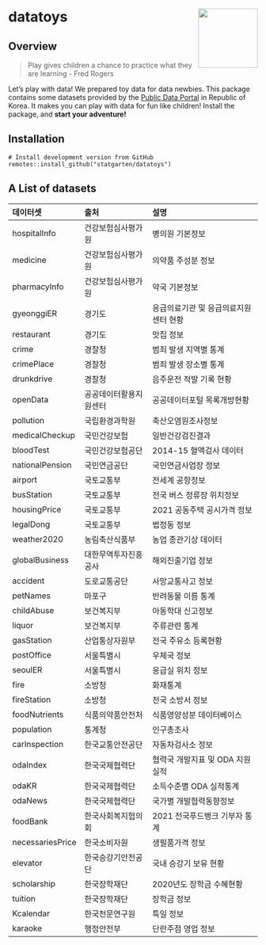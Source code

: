 
<!-- README.md is generated from README.Rmd. Please edit that file -->

# datatoys <img src="man/figures/logo.png" align="right" width="120" />

## Overview

> Play gives children a chance to practice what they are learning - Fred
> Rogers

Let’s play with data! We prepared toy data for data newbies. This
package contains some datasets provided by the [Public Data
Portal](https://data.go.kr) in Republic of Korea. It makes you can play
with data for fun like children! Install the package, and **start your
adventure!**

## Installation

    # Install development version from GitHub
    remotes::install_github("statgarten/datatoys")

## A List of datasets

| 데이터셋         | 출처                   | 설명                                  |
|:-----------------|:-----------------------|:--------------------------------------|
| hospitalInfo     | 건강보험심사평가원     | 병의원 기본정보                       |
| medicine         | 건강보험심사평가원     | 의약품 주성분 정보                    |
| pharmacyInfo     | 건강보험심사평가원     | 약국 기본정보                         |
| gyeonggiER       | 경기도                 | 응급의료기관 및 응급의료지원센터 현황 |
| restaurant       | 경기도                 | 맛집 정보                             |
| crime            | 경찰청                 | 범죄 발생 지역별 통계                 |
| crimePlace       | 경찰청                 | 범죄 발생 장소별 통계                 |
| drunkdrive       | 경찰청                 | 음주운전 적발 기록 현황               |
| openData         | 공공데이터활용지원센터 | 공공데이터포털 목록개방현황           |
| pollution        | 국립환경과학원         | 축산오염원조사정보                    |
| medicalCheckup   | 국민건강보험           | 일반건강검진결과                      |
| bloodTest        | 국민건강보험공단       | 2014-15 혈액검사 데이터               |
| nationalPension  | 국민연금공단           | 국민연금사업장 정보                   |
| airport          | 국토교통부             | 전세계 공항정보                       |
| busStation       | 국토교통부             | 전국 버스 정류장 위치정보             |
| housingPrice     | 국토교통부             | 2021 공동주택 공시가격 정보           |
| legalDong        | 국토교통부             | 법정동 정보                           |
| weather2020      | 농림축산식품부         | 농업 종관기상 데이터                  |
| globalBusiness   | 대한무역투자진흥공사   | 해외진출기업 정보                     |
| accident         | 도로교통공단           | 사망교통사고 정보                     |
| petNames         | 마포구                 | 반려동물 이름 통계                    |
| childAbuse       | 보건복지부             | 아동학대 신고정보                     |
| liquor           | 보건복지부             | 주류관련 통계                         |
| gasStation       | 산업통상자원부         | 전국 주유소 등록현황                  |
| postOffice       | 서울특별시             | 우체국 정보                           |
| seoulER          | 서울특별시             | 응급실 위치 정보                      |
| fire             | 소방청                 | 화재통계                              |
| fireStation      | 소방청                 | 전국 소방서 정보                      |
| foodNutrients    | 식품의약품안전처       | 식품영양성분 데이터베이스             |
| population       | 통계청                 | 인구총조사                            |
| carInspection    | 한국교통안전공단       | 자동차검사소 정보                     |
| odaIndex         | 한국국제협력단         | 협력국 개발지표 및 ODA 지원 실적      |
| odaKR            | 한국국제협력단         | 소득수준별 ODA 실적통계               |
| odaNews          | 한국국제협력단         | 국가별 개발협력동향정보               |
| foodBank         | 한국사회복지협의회     | 2021 전국푸드뱅크 기부자 통계         |
| necessariesPrice | 한국소비자원           | 생필품가격 정보                       |
| elevator         | 한국승강기안전공단     | 국내 승강기 보유 현황                 |
| scholarship      | 한국장학재단           | 2020년도 장학금 수혜현황              |
| tuition          | 한국장학재단           | 장학금 정보                           |
| Kcalendar        | 한국천문연구원         | 특일 정보                             |
| karaoke          | 행정안전부             | 단란주점 영업 정보                    |
